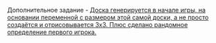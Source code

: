 Дополнительное задание - [Доска генерируется в начале игры, на основании переменной с размером этой самой доски, а не просто создаётся и отрисовывается 3х3. Плюс сделано рандомное определение первого игрока.](https://vmoiseev.github.io/basics-of-programming/)
